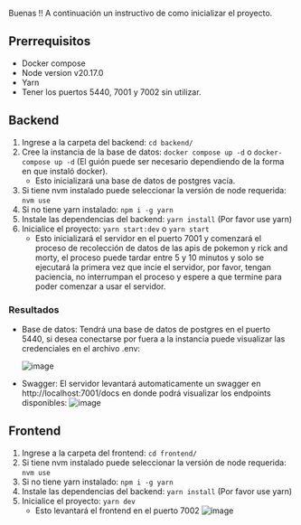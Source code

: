 Buenas !! A continuación un instructivo de como inicializar el proyecto.

## Prerrequisitos
- Docker compose
- Node version v20.17.0
- Yarn
- Tener los puertos 5440, 7001 y 7002 sin utilizar.

## Backend
1. Ingrese a la carpeta del backend: `cd backend/`
2. Cree la instancia de la base de datos: `docker compose up -d` o `docker-compose up -d` (El guión puede ser necesario dependiendo de la forma en que instaló docker).
    - Esto inicializará una base de datos de postgres vacía.
3. Si tiene nvm instalado puede seleccionar la versión de node requerida: `nvm use`
4. Si no tiene yarn instalado: `npm i -g yarn`
5. Instale las dependencias del backend: `yarn install` (Por favor use yarn)
6. Inicialice el proyecto: `yarn start:dev` o `yarn start`
    - Esto inicializará el servidor en el puerto 7001 y comenzará el proceso de recolección de datos de las apis de pokemon y rick and morty, el proceso puede tardar entre 5 y 10 minutos y solo
      se ejecutará la primera vez que incie el servidor, por favor, tengan paciencia, no interrumpan el proceso y espere a que termine para poder comenzar a usar el servidor.

### Resultados

- Base de datos: Tendrá una base de datos de postgres en el puerto 5440, si desea conectarse por fuera a la instancia puede visualizar las credenciales en el archivo .env:
  
  ![image](https://github.com/user-attachments/assets/9db45c4d-f097-453f-87af-b6aa6d76b316)

- Swagger: El servidor levantará automaticamente un swagger en http://localhost:7001/docs en donde podrá visualizar los endpoints disponibles:
  ![image](https://github.com/user-attachments/assets/2ef26f1c-8b8c-43a1-8330-c5faa4709466)


## Frontend
1. Ingrese a la carpeta del frontend: `cd frontend/`
2. Si tiene nvm instalado puede seleccionar la versión de node requerida: `nvm use`
3. Si no tiene yarn instalado: `npm i -g yarn`
4. Instale las dependencias del backend: `yarn install` (Por favor use yarn)
5. Inicialice el proyecto: `yarn dev`
    - Esto levantará el frontend en el puerto 7002 
    ![image](https://github.com/user-attachments/assets/057f6f64-bb8f-41ce-b8d1-582100f8d55e)




